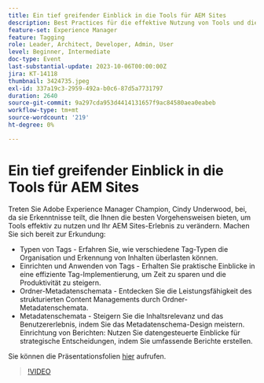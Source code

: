 ```yaml
---
title: Ein tief greifender Einblick in die Tools für AEM Sites
description: Best Practices für die effektive Nutzung von Tools und die Transformation Ihrer AEM Sites-Erfahrung. Typen von Tags Erfahren Sie, wie verschiedene Tag-Typen die Organisation und Erkennung von Inhalten überlasten können.  Das Einrichten und Anwenden von Tags erhalten praktische Einblicke in eine effiziente Tag-Implementierung, um Zeit zu sparen und die Produktivität zu steigern.  Ordner-Metadatenschemata Entdecken Sie die Leistungsfähigkeit des strukturierten Content Managements durch Ordner-Metadatenschemata.Metadatenschemata Erhöhen Sie die Inhaltsrelevanz und das Benutzererlebnis durch die Verwaltung des Metadatenschema-Designs. Einrichtung von Berichten Nutzen Sie datengesteuerte Einblicke in strategische Entscheidungen, indem Sie umfassende Berichte einrichten. Sie können hier auf die Präsentationsfolien zugreifen.
feature-set: Experience Manager
feature: Tagging
role: Leader, Architect, Developer, Admin, User
level: Beginner, Intermediate
doc-type: Event
last-substantial-update: 2023-10-06T00:00:00Z
jira: KT-14118
thumbnail: 3424735.jpeg
exl-id: 337a19c3-2959-492a-b0c6-87d5a7731797
duration: 2640
source-git-commit: 9a297cda953d4414131657f9ac84580aea0eabeb
workflow-type: tm+mt
source-wordcount: '219'
ht-degree: 0%

---
```


# Ein tief greifender Einblick in die Tools für AEM Sites

Treten Sie Adobe Experience Manager Champion, Cindy Underwood, bei, da sie Erkenntnisse teilt, die Ihnen die besten Vorgehensweisen bieten, um Tools effektiv zu nutzen und Ihr AEM Sites-Erlebnis zu verändern. Machen Sie sich bereit zur Erkundung:

* Typen von Tags - Erfahren Sie, wie verschiedene Tag-Typen die Organisation und Erkennung von Inhalten überlasten können.
* Einrichten und Anwenden von Tags - Erhalten Sie praktische Einblicke in eine effiziente Tag-Implementierung, um Zeit zu sparen und die Produktivität zu steigern.
* Ordner-Metadatenschemata - Entdecken Sie die Leistungsfähigkeit des strukturierten Content Managements durch Ordner-Metadatenschemata.
* Metadatenschemata - Steigern Sie die Inhaltsrelevanz und das Benutzererlebnis, indem Sie das Metadatenschema-Design meistern. Einrichtung von Berichten: Nutzen Sie datengesteuerte Einblicke für strategische Entscheidungen, indem Sie umfassende Berichte erstellen.

Sie können die Präsentationsfolien [hier](/help/learn-from-your-peers/assets/experience-manager/sept2023/AEM-Sites-Tools-Webinar.pdf) aufrufen.

>[!VIDEO](https://video.tv.adobe.com/v/3424735/?learn=on)
